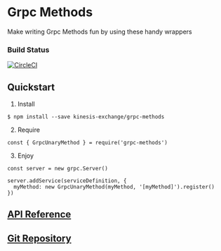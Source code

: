 # Grpc Methods

Make writing Grpc Methods fun by using these handy wrappers

### Build Status
[![CircleCI](https://circleci.com/gh/kinesis-exchange/grpc-methods.svg?style=svg)](https://circleci.com/gh/kinesis-exchange/grpc-methods)

## Quickstart

1. Install

```
$ npm install --save kinesis-exchange/grpc-methods
```

2. Require

```
const { GrpcUnaryMethod } = require('grpc-methods')
```

3. Enjoy

```
const server = new grpc.Server()

server.addService(serviceDefinition, {
  myMethod: new GrpcUnaryMethod(myMethod, '[myMethod]').register()
})
```

## [API Reference](http://grpc-methods.kinesis.engineering)

## [Git Repository](http://github.com/kinesis-exchange/grpc-methods)